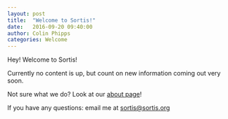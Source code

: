 ```yaml
---
layout: post
title:  "Welcome to Sortis!"
date:   2016-09-20 09:40:00
author: Colin Phipps
categories: Welcome
---
```


Hey! Welcome to Sortis!

Currently no content is up, but count on new information coming out very soon.

Not sure what we do? Look at our [about page](http://sortis.org/about/)!

If you have any questions: email me at sortis@sortis.org
